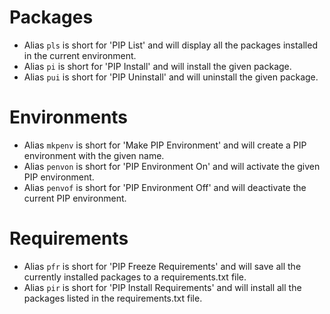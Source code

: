 # Packages

 - Alias `pls` is short for 'PIP List' and will display all the packages installed in the current environment.
 - Alias `pi` is short for 'PIP Install' and will install the given package.
 - Alias `pui` is short for 'PIP Uninstall' and will uninstall the given package.

# Environments

 - Alias `mkpenv` is short for 'Make PIP Environment' and will create a PIP environment with the given name.
 - Alias `penvon` is short for 'PIP Environment On' and will activate the given PIP environment.
 - Alias `penvof` is short for 'PIP Environment Off' and will deactivate the current PIP environment.

# Requirements

 - Alias `pfr` is short for 'PIP Freeze Requirements' and will save all the currently installed packages to a requirements.txt file.
 - Alias `pir` is short for 'PIP Install Requirements' and will install all the packages listed in the requirements.txt file.
